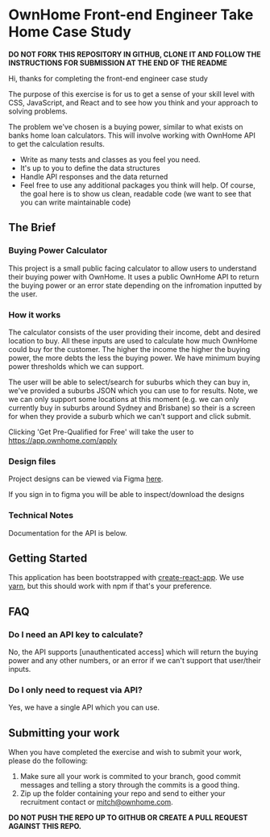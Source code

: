 # OwnHome Front-end Engineer Take Home Case Study

 **DO NOT FORK THIS REPOSITORY IN GITHUB, CLONE IT AND FOLLOW THE INSTRUCTIONS FOR SUBMISSION AT THE END OF THE README**

Hi, thanks for completing the front-end engineer case study

The purpose of this exercise is for us to get a sense of your skill level with CSS, JavaScript, and React and to see how you think and your approach to solving problems.

The problem we've chosen is a buying power, similar to what exists on banks home loan calculators. This will involve working with OwnHome API to get the calculation results. 

* Write as many tests and classes as you feel you need.
* It's up to you to define the data structures
* Handle API responses and the data returned
* Feel free to use any additional packages you think will help. Of course, the goal here is to show us clean, readable code (we want to see that you can write maintainable code)

## The Brief

### Buying Power Calculator

This project is a small public facing calculator to allow users to understand their buying power with OwnHome. It uses a public OwnHome API to return the buying power or an error state depending on the infromation inputted by the user.

### How it works
The calculator consists of the user providing their income, debt and desired location to buy. All these inputs are used to calculate how much OwnHome could buy for the customer. The higher the income the higher the buying power, the more debts the less the buying power. We have minimum buying power thresholds which we can support. 

The user will be able to select/search for suburbs which they can buy in, we've provided a suburbs JSON which you can use to for results. Note, we we can only support some locations at this moment (e.g. we can only currently buy in suburbs around Sydney and Brisbane) so their is a screen for when they provide a suburb which we can't support and click submit. 

Clicking 'Get Pre-Qualified for Free' will take the user to https://app.ownhome.com/apply

### Design files
Project designs can be viewed via Figma [here](https://www.figma.com/file/d9WhrUS9bSCmMuwKoYuNuY/OwnHome-BP-Calculator?node-id=0%3A1).

If you sign in to figma you will be able to inspect/download the designs

### Technical Notes
Documentation for the API is below.

## Getting Started
This application has been bootstrapped with [create-react-app](https://create-react-app.dev/docs/getting-started/). We use [yarn](https://yarnpkg.com/), but this should work with npm if that's your preference.

## FAQ

### Do I need an API key to calculate?

No, the API supports [unauthenticated access] which will return the buying power and any other numbers, or an error if we can't support that user/their inputs.

### Do I only need to request via API?

Yes, we have a single API which you can use. 

## Submitting your work

When you have completed the exercise and wish to submit your work, please do the following:

1. Make sure all your work is commited to your branch, good commit messages and telling a story
   through the commits is a good thing.
2. Zip up the folder containing your repo and send to either your recruitment contact or mitch@ownhome.com.

**DO NOT PUSH THE REPO UP TO GITHUB OR CREATE A PULL REQUEST AGAINST THIS REPO.**